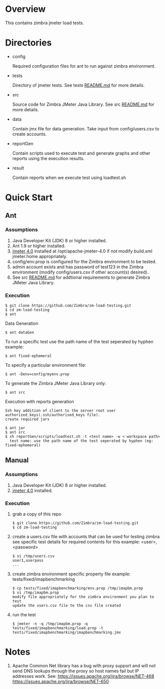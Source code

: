 # Overview

This contains zimbra jmeter load tests.

# Directories

* config

  Required configuration files for ant to run against zimbra environment.

* tests

  Directory of jmeter tests. See tests [README.md](tests/README.md) for more details.

* src

  Source code for Zimbra JMeter Java Library. See src [README.md](src/README.md) for more details.

* data

  Contain jmx file for data generation. Take input from config/users.csv to create accounts.

* reportGen

  Contain scripts used to execute test and generate graphs and other reports using the execution results.

* result

  Contain reports when we execute test using loadtest.sh

# Quick Start

## Ant

### Assumptions

1. Java Developer Kit (JDK) 8 or higher installed.
2. Ant 1.9 or higher installed.
3. [jmeter 4.0](https://archive.apache.org/dist/jmeter/binaries/) installed at /opt/apache-jmeter-4.0 if not modify build.xml jmeter.home appropriately.
4. config/env.prop is configured for the Zimbra environment to be tested.
5. admin account exists and has password of test123 in the Zimbra environment (modify config/users.csv if other account(s) desired).
6. See src [README.md](src/README.md) for addtional requirements to generate Zimbra JMeter Java Library.

### Execution

```
$ git clone https://github.com/Zimbra/zm-load-testing.git
$ cd zm-load-testing
$ ant
```

Data Generation

```
$ ant dataGen
```

To run a specific test use the path name of the test seperated by hyphen example:

```
$ ant fixed-ephemeral
```

To specify a particular environment file:

```
$ ant -Denv=config/myenv.prop
```

To generate the Zimbra JMeter Java Library only:

```
$ ant src
```

Execution with reports generation

```
Ssh key addition of client to the server root user authorized_keys(.ssh/authorised_keys file).
create required jars

$ ant jar
$ ant src
$ sh reportGen/scripts/loadtest.sh -t <test name> -w < workspace path>
  test name: use the path name of the test seperated by hyphen (eg: fixed-ephemeral)
```

## Manual

### Assumptions

1. Java Developer Kit (JDK) 8 or higher installed.
2. [jmeter 4.0](https://archive.apache.org/dist/jmeter/binaries/) installed.

### Execution

1. grab a copy of this repo

   ```
   $ git clone https://github.com/Zimbra/zm-load-testing.git
   $ cd zm-load-testing
   ```

2. create a users.csv file with accounts that can be used for testing zimbra
   see specific test details for required contents for this example:
   &lt;user&gt;,&lt;password&gt;

   ```
   $ vi /tmp/users.csv
   user1,userpass
   ...
   ```

3. create zimbra environment specific property file
   example: tests/fixed/imapbenchmarking

   ```
   $ cp tests/fixed/imapbenchmarking/env.prop /tmp/imapbm.prop
   $ vi /tmp/imapbm.prop
   modify file appropriately for the zimbra environment you plan to test
   update the users.csv file to the csv file created
   ```

4. run the test

   ```
   $ jmeter -n -q /tmp/imapbm.prop -q tests/fixed/imapbenchmarking/load.prop -t tests/fixed/imapbenchmarking/imapbenchmarking.jmx
   ```

# Notes

1. Apache Common Net library has a bug with proxy support and will not send DNS lookups through the proxy so host names fail but IP addresses work. See: https://issues.apache.org/jira/browse/NET-468 https://issues.apache.org/jira/browse/NET-650
